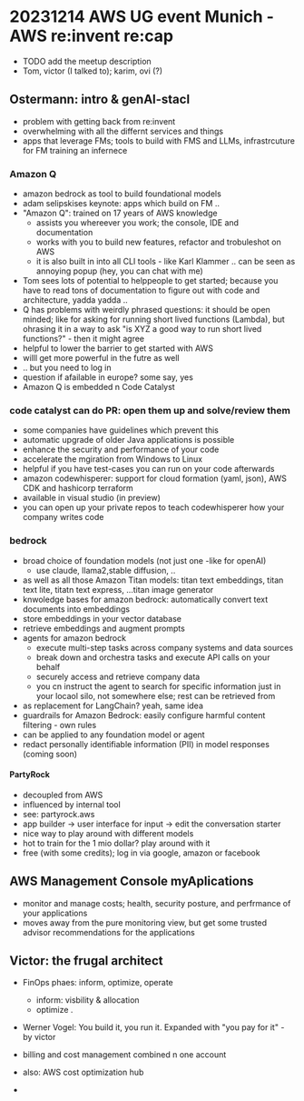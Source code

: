 # 20231214 AWS UG event Munich - AWS re:invent re:cap

* TODO add the meetup description
* Tom, victor (I talked to); karim, ovi (?)

## Ostermann: intro & genAI-stacl
* problem with getting back from re:invent
* overwhelming with all the differnt services and things
* apps that leverage FMs; tools to build with FMS and LLMs, infrastrcuture for FM training an infernece

### Amazon Q
* amazon bedrock as tool to build foundational models
* adam selipskises keynote: apps which build on FM ..
* "Amazon Q": trained on 17 years of AWS knowledge
  * assists you whereever you work; the console, IDE and documentation
  * works with you to build new features, refactor and trobuleshot on AWS
  * it is also built in into all CLI tools - like Karl Klammer .. can be seen as annoying popup (hey, you can chat with me)
* Tom sees lots of potential to helppeople to get started; because you have to read tons of documentation to figure out with code and architecture, yadda yadda ..
* Q has problems with weirdly phrased questions: it should be open minded; like for asking for running short lived functions (Lambda), but ohrasing it in a way to ask "is XYZ a good way to run short lived functions?" - then it might agree
* helpful to lower the barrier to get started with AWS
* willl get more powerful in the futre as well
* .. but you need to log in
* question if afailable in europe? some say, yes
* Amazon Q is embedded n Code Catalyst
### code catalyst can do PR: open them up and solve/review them
  * some companies have guidelines which prevent this
  * automatic upgrade of older Java applications is possible
  * enhance the security and performance of your code
  * accelerate the mgiration from Windows to Linux
  * helpful if you have test-cases you can run on your code afterwards
* amazon codewhisperer: support for cloud formation (yaml, json), AWS CDK and hashicorp terraform
* available in visual studio (in preview)
* you can open up your private repos to teach codewhisperer how your company writes code

### bedrock
* broad choice of foundation models (not just one -like for openAI)
  * use claude, llama2,stable diffusion, ..
* as well as all those Amazon Titan models: titan text embeddings, titan text lite, titatn text express, ...titan image generator
* knwoledge bases for amazon bedrock: automatically convert text documents into embeddings
* store embeddings in your vector database
* retrieve embeddings and augment prompts
* agents for amazon bedrock
  * execute multi-step tasks across company systems and data sources
  * break down and orchestra tasks and execute API calls on your behalf
  * securely access and retrieve company data
  * you cn instruct the agent to search for specific information just in your locaol silo, not somewhere else; rest can be retrieved from <whereever>
* as replacement for LangChain? yeah, same idea
* guardrails for Amazon Bedrock: easily configure harmful content filtering - own rules
* can be applied to any foundation model or agent
* redact personally identifiable information (PII) in model responses (coming soon)

#### PartyRock
* decoupled from AWS
* influenced by internal tool
* see: partyrock.aws
* app builder -> user interface for input -> edit the conversation starter
* nice way to play around with different models
* hot to train for the 1 mio dollar? play around with it
* free (with some credits); log in via google, amazon or facebook

## AWS Management Console myAplications
* monitor and manage costs; health, security posture, and perfrmance of your applications
* moves away from the pure monitoring view, but get some trusted advisor recommendations for the applications

## Victor: the frugal architect
* FinOps phaes: inform, optimize, operate
  * inform: visbility & allocation
  * optimize .

* Werner Vogel: You build it, you run it. Expanded with "you pay for it" - by victor
* billing and cost management combined n one account
* also: AWS cost optimization hub
*
